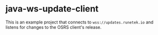 # java-ws-update-client

This is an example project that connects to `wss://updates.runetek.io` and listens for changes
to the OSRS client's release.
